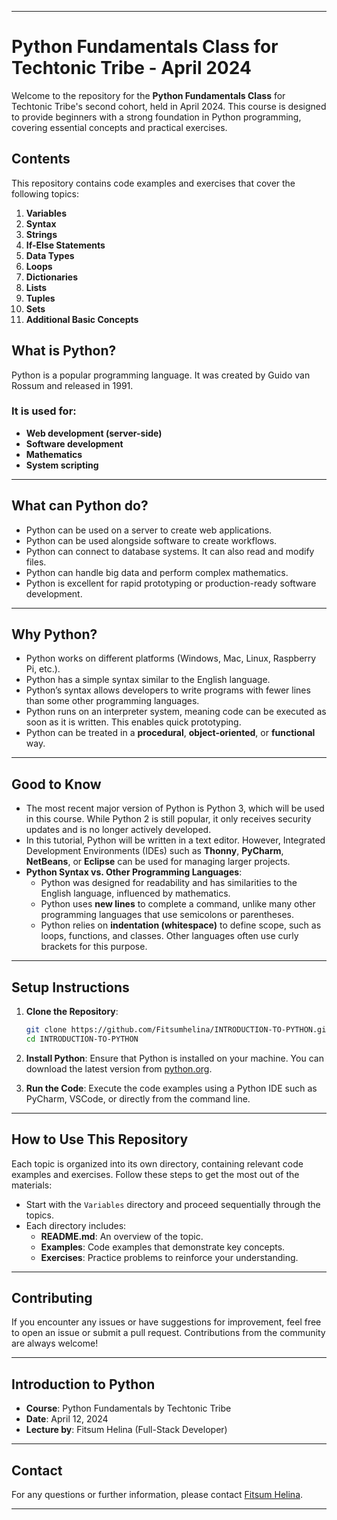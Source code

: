 
---

# Python Fundamentals Class for Techtonic Tribe - April 2024

Welcome to the repository for the **Python Fundamentals Class** for Techtonic Tribe's second cohort, held in April 2024. This course is designed to provide beginners with a strong foundation in Python programming, covering essential concepts and practical exercises.

## Contents

This repository contains code examples and exercises that cover the following topics:

1. **Variables**  
2. **Syntax**  
3. **Strings**  
4. **If-Else Statements**  
5. **Data Types**  
6. **Loops**  
7. **Dictionaries**  
8. **Lists**  
9. **Tuples**  
10. **Sets**  
11. **Additional Basic Concepts**  

## What is Python?

Python is a popular programming language. It was created by Guido van Rossum and released in 1991.

### It is used for:

- **Web development (server-side)**  
- **Software development**  
- **Mathematics**  
- **System scripting**

---

## What can Python do?

- Python can be used on a server to create web applications.  
- Python can be used alongside software to create workflows.  
- Python can connect to database systems. It can also read and modify files.  
- Python can handle big data and perform complex mathematics.  
- Python is excellent for rapid prototyping or production-ready software development.

---

## Why Python?

- Python works on different platforms (Windows, Mac, Linux, Raspberry Pi, etc.).  
- Python has a simple syntax similar to the English language.  
- Python’s syntax allows developers to write programs with fewer lines than some other programming languages.  
- Python runs on an interpreter system, meaning code can be executed as soon as it is written. This enables quick prototyping.  
- Python can be treated in a **procedural**, **object-oriented**, or **functional** way.

---

## Good to Know

- The most recent major version of Python is Python 3, which will be used in this course. While Python 2 is still popular, it only receives security updates and is no longer actively developed.  
- In this tutorial, Python will be written in a text editor. However, Integrated Development Environments (IDEs) such as **Thonny**, **PyCharm**, **NetBeans**, or **Eclipse** can be used for managing larger projects.  
- **Python Syntax vs. Other Programming Languages**:  
  - Python was designed for readability and has similarities to the English language, influenced by mathematics.  
  - Python uses **new lines** to complete a command, unlike many other programming languages that use semicolons or parentheses.  
  - Python relies on **indentation (whitespace)** to define scope, such as loops, functions, and classes. Other languages often use curly brackets for this purpose.

---

## Setup Instructions

1. **Clone the Repository**:  
   ```bash
   git clone https://github.com/Fitsumhelina/INTRODUCTION-TO-PYTHON.git
   cd INTRODUCTION-TO-PYTHON
   ```

2. **Install Python**: Ensure that Python is installed on your machine. You can download the latest version from [python.org](https://www.python.org/).

3. **Run the Code**: Execute the code examples using a Python IDE such as PyCharm, VSCode, or directly from the command line.

---

## How to Use This Repository

Each topic is organized into its own directory, containing relevant code examples and exercises. Follow these steps to get the most out of the materials:

- Start with the `Variables` directory and proceed sequentially through the topics.
- Each directory includes:
  - **README.md**: An overview of the topic.
  - **Examples**: Code examples that demonstrate key concepts.
  - **Exercises**: Practice problems to reinforce your understanding.

---

## Contributing

If you encounter any issues or have suggestions for improvement, feel free to open an issue or submit a pull request. Contributions from the community are always welcome!

---

## Introduction to Python

- **Course**: Python Fundamentals by Techtonic Tribe  
- **Date**: April 12, 2024  
- **Lecture by**: Fitsum Helina (Full-Stack Developer)  

---

## Contact

For any questions or further information, please contact [Fitsum Helina](mailto:dev.fitsumhelina@gmail.com).

--- 
